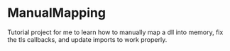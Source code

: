 # ManualMapping

Tutorial project for me to learn how to manually map a dll into memory, fix the tls callbacks, and update imports to work properly. 
